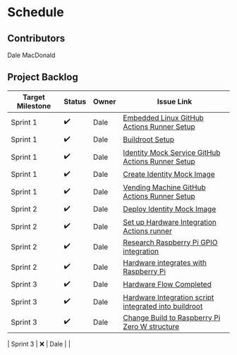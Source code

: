 # Schedule

## Contributors
Dale MacDonald

## Project Backlog
| Target Milestone | Status             | Owner            | Issue Link       |
| ---------------- | -------------      | ---------------- | ---------------- |
| Sprint 1     | ✔️  | Dale              | [Embedded Linux GitHub Actions Runner Setup](https://github.com/ldmacdonald/ECEA-5307_Projects/issues/1) |
| Sprint 1     | ✔️  | Dale              | [Buildroot Setup](https://github.com/ldmacdonald/ECEA-5307_Projects/issues/2) |
| Sprint 1     | ✔️  | Dale              | [Identity Mock Service GitHub Actions Runner Setup](https://github.com/ldmacdonald/ECEA-5307-Identity-Mock/issues/1) |
| Sprint 1     | ✔️  | Dale              | [Create Identity Mock Image](https://github.com/ldmacdonald/ECEA-5307-Identity-Mock/issues/2) |
| Sprint 1     | ✔️  | Dale              | [Vending Machine GitHub Actions Runner Setup](https://github.com/ldmacdonald/ECEA-5307-Vending_Machine/issues/1) |
| Sprint 2     | ✔️  | Dale              | [Deploy Identity Mock Image](https://github.com/ldmacdonald/ECEA-5307-Identity-Mock/issues/3) |
| Sprint 2     | ✔️  | Dale              | [Set up Hardware Integration Actions runner](https://github.com/ldmacdonald/ECEA-5307-Hardware_Integration/issues/1) |
| Sprint 2     | ✔️  | Dale              | [Research Raspberry Pi GPIO integration](https://github.com/ldmacdonald/ECEA-5307-Hardware_Integration/issues/2) |
| Sprint 2     | ✔️  | Dale              | [Hardware integrates with Raspberry Pi](https://github.com/ldmacdonald/ECEA-5307-Hardware_Integration/issues/3) |
| Sprint 3     | ✔️  | Dale              | [Hardware Flow Completed](https://github.com/ldmacdonald/ECEA-5307-Hardware_Integration/issues/4) |
| Sprint 3     | ✔️  | Dale              | [Hardware Integration script integrated into buildroot](https://github.com/ldmacdonald/ECEA-5307_Projects/issues/3) |
| Sprint 3     | ✔️  | Dale              | [Change Build to Raspberry Pi Zero W structure](https://github.com/ldmacdonald/ECEA-5307_Projects/issues/5) |


| Sprint 3     | :x:  | Dale              |  |
